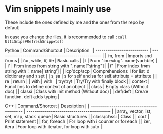 # Vim snippets I mainly use

These include the ones defined by me and the ones from the repo by default

In case you change the files, it is recommended to call ``:call UltiSnips#RefreshSnippets()``

Python
| Command/Shortcut            | Description                                          |
| --------------------------- | ---------------------------------------------------- |
| im, from                    | Imports and froms                                    |
| for, while, if, ife         | Basic calls                                          |
| i                           | From "indexing". name[variable]                      |
| i'                          | From index from string with ". name["string"]        |
| i"                          | From index from string with '. name['string']        |
| lcp/dcp/scp                 | Comprehensions: l for list, d dictionary and s set   |
| s, sa                       | s for self and sa for self.attribute = attribute     |
| re                          | return                                               |
| with                        | with                                                 |
| try/tryf                    | Try/Try with finally block                           |
| context                     | Functions to define context of an object             |
| class                       | Empty class (Without doc)                            |
| classi                      | Class with init method (Without doc)                 |
| def/deft                    | Create function. deft adds typing                    |

C++
| Command/Shortcut                            | Description                                 |
| ------------------------------------------- | ------------------------------------------- |
| array, vector, list, set, map, stack, queue | Basic structures                            |
| class/classi                                | Class                                       |
| cout                                        | Print statement                             |
| for, foreach                                | For loop with i counter or for each         |
| iter, itera                                 | Foor loop with iterator, for loop with auto |
